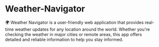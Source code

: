 # Weather-Navigator
🌍 Weather Navigator is a user-friendly web application that provides real-time weather updates for any location around the world. Whether you're checking the weather in major cities or remote areas, this app offers detailed and reliable information to help you stay informed. 
